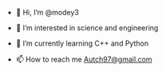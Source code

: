 - 👋 Hi, I’m @modey3
- 👀 I’m interested in science and engineering
- 🌱 I’m currently learning C++ and Python

- 📫 How to reach me Autch97@gmail.com

<!---
modey3/modey3 is a ✨ special ✨ repository because its `README.md` (this file) appears on your GitHub profile.
You can click the Preview link to take a look at your changes.
--->
